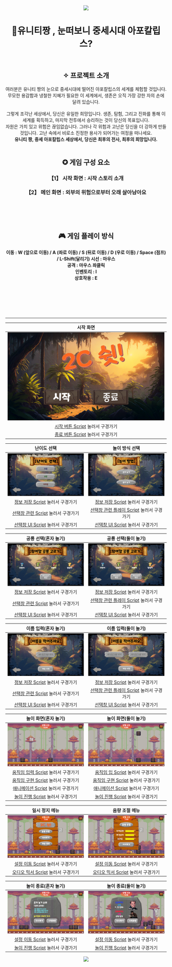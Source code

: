 <div align = "center"> 
<img src="https://capsule-render.vercel.app/api?type=waving&color=FAAC58&height=120&section=header" />

<h1>👄유니티짱 , 눈떠보니 중세시대 아포칼립스?</h1>
<br>
<h2>✧ 프로젝트 소개 </h2>
여러분은 유니티 짱의 눈으로 중세시대에 떨어진 아포칼립스의 세계를 체험할 것입니다. 무모한 용감함과 냉철한 지혜가 필요한 이 세계에서, 생존은 오직 가장 강한 자의 손에 달려 있습니다.<br>
<br>
그렇게 조각난 세상에서, 당신은 유일한 희망입니다. 생존, 탐험, 그리고 진화를 통해 이 세계를 획득하고, 마지막 전투에서 승리하는 것이 당신의 목표입니다.
<br>
자원은 가치 있고 위험은 끊임없습니다. 그러나 각 위험과 고난은 당신을 더 강하게 만들 것입니다. 고난 속에서 비로소 진정한 용사가 되어가는 여정을 떠나세요.
<br>
<b>유니티 짱, 중세 아포칼립스 세상에서, 당신은 최후의 전사, 최후의 희망입니다.</b>
<br>


<br>
<h2> ✪ 게임 구성 요소</h2>

<h3>
【1】 시작 화면 : 시작 스토리 소개<br><br>
【2】 메인 화면 : 외부의 위험으로부터 오래 살아남아요<br><br>
<br>
<br>

<br>
<h2> 🎮 게임 플레이 방식</h2>
<h4>
이동 : W (앞으로 이동) / A (좌로 이동) / S (뒤로 이동) / D (우로 이동) / Space (점프) / L-Shift(달리기)
시선 : 마우스<br>
공격 : 마우스 좌클릭<br>
인벤토리 : I<br>
상호작용 : E<br>

<br><br>
</h4>
<br>
<br>

---

|시작 화면|
|:------:|
|![1](https://github.com/yjkim-npl/W5_TP/blob/main/ReadMeImage/1.PNG)|
|[시작 버튼 Script](https://github.com/yjkim-npl/W5_TP/blob/main/Assets/Scripts/GS.cs) 눌러서 구경가기|
|[종료 버튼 Script](https://github.com/yjkim-npl/W5_TP/blob/main/Assets/Scripts/GE.cs) 눌러서 구경가기|

|난이도 선택|놀이 방식 선택|
|:------:|:------:|
|![2](https://github.com/yjkim-npl/W5_TP/blob/main/ReadMeImage/2.PNG)|![3](https://github.com/yjkim-npl/W5_TP/blob/main/ReadMeImage/3.PNG)|
|[정보 저장 Script](https://github.com/yjkim-npl/W5_TP/blob/main/Assets/Scripts/DM.cs) 눌러서 구경가기|[정보 저장 Script](https://github.com/yjkim-npl/W5_TP/blob/main/Assets/Scripts/DM.cs) 눌러서 구경가기|
|[선택창 관련 Script](https://github.com/yjkim-npl/W5_TP/blob/main/Assets/Scripts/SSG.cs) 눌러서 구경가기|[선택창 관련 플레이 Script](https://github.com/yjkim-npl/W5_TP/blob/main/Assets/Scripts/SSG.cs) 눌러서 구경가기|
|[선택창 UI Script](https://github.com/yjkim-npl/W5_TP/blob/main/Assets/Scripts/SSUI.cs) 눌러서 구경가기|[선택창 UI Script](https://github.com/yjkim-npl/W5_TP/blob/main/Assets/Scripts/SSUI.cs) 눌러서 구경가기|

|공룡 선택(혼자 놀기)|공룡 선택(둘이 놀기)|
|:------:|:------:|
|![4_1](https://github.com/yjkim-npl/W5_TP/blob/main/ReadMeImage/4_1.PNG)|![4_2](https://github.com/yjkim-npl/W5_TP/blob/main/ReadMeImage/4_2.PNG)|
|[정보 저장 Script](https://github.com/yjkim-npl/W5_TP/blob/main/Assets/Scripts/DM.cs) 눌러서 구경가기|[정보 저장 Script](https://github.com/yjkim-npl/W5_TP/blob/main/Assets/Scripts/DM.cs) 눌러서 구경가기|
|[선택창 관련 Script](https://github.com/yjkim-npl/W5_TP/blob/main/Assets/Scripts/SSG.cs) 눌러서 구경가기|[선택창 관련 플레이 Script](https://github.com/yjkim-npl/W5_TP/blob/main/Assets/Scripts/SSG.cs) 눌러서 구경가기|
|[선택창 UI Script](https://github.com/yjkim-npl/W5_TP/blob/main/Assets/Scripts/SSUI.cs) 눌러서 구경가기|[선택창 UI Script](https://github.com/yjkim-npl/W5_TP/blob/main/Assets/Scripts/SSUI.cs) 눌러서 구경가기|

|이름 입력(혼자 놀기)|이름 입력(둘이 놀기)|
|:------:|:------:|
|![5_1](https://github.com/yjkim-npl/W5_TP/blob/main/ReadMeImage/5_1.PNG)|![5_2](https://github.com/yjkim-npl/W5_TP/blob/main/ReadMeImage/5_2.PNG)|
|[정보 저장 Script](https://github.com/yjkim-npl/W5_TP/blob/main/Assets/Scripts/DM.cs) 눌러서 구경가기|[정보 저장 Script](https://github.com/yjkim-npl/W5_TP/blob/main/Assets/Scripts/DM.cs) 눌러서 구경가기|
|[선택창 관련 Script](https://github.com/yjkim-npl/W5_TP/blob/main/Assets/Scripts/SSG.cs) 눌러서 구경가기|[선택창 관련 플레이 Script](https://github.com/yjkim-npl/W5_TP/blob/main/Assets/Scripts/SSG.cs) 눌러서 구경가기|
|[선택창 UI Script](https://github.com/yjkim-npl/W5_TP/blob/main/Assets/Scripts/SSUI.cs) 눌러서 구경가기|[선택창 UI Script](https://github.com/yjkim-npl/W5_TP/blob/main/Assets/Scripts/SSUI.cs) 눌러서 구경가기|

|놀이 화면(혼자 놀기)|놀이 화면(둘이 놀기)|
|:------:|:------:|
|![6_1](https://github.com/yjkim-npl/W5_TP/blob/main/ReadMeImage/6_1.PNG)|![6_2](https://github.com/yjkim-npl/W5_TP/blob/main/ReadMeImage/6_2.PNG)|
|[움직임 입력 Script](https://github.com/yjkim-npl/W5_TP/blob/main/Assets/Scripts/PICS.cs) 눌러서 구경가기|[움직임 입 Script](https://github.com/yjkim-npl/W5_TP/blob/main/Assets/Scripts/PICS.cs) 눌러서 구경가기|
|[움직임 구현 Script](https://github.com/yjkim-npl/W5_TP/blob/main/Assets/Scripts/PMS.cs) 눌러서 구경가기|[움직임 구현 Script](https://github.com/yjkim-npl/W5_TP/blob/main/Assets/Scripts/PMS.cs) 눌러서 구경가기|
|[애니메이션 Script](https://github.com/yjkim-npl/W5_TP/blob/main/Assets/Scripts/CAC.cs) 눌러서 구경가기|[애니메이션 Script](https://github.com/yjkim-npl/W5_TP/blob/main/Assets/Scripts/CAC.cs) 눌러서 구경가기|
|[놀이 진행 Script](https://github.com/yjkim-npl/W5_TP/blob/main/Assets/Scripts/GMS.cs) 눌러서 구경가기|[놀이 진행 Script](https://github.com/yjkim-npl/W5_TP/blob/main/Assets/Scripts/GMS.cs) 눌러서 구경가기|

|일시 정지 메뉴|음량 조절 메뉴|
|:------:|:------:|
|![7_1](https://github.com/yjkim-npl/W5_TP/blob/main/ReadMeImage/7_1.PNG)|![7_2](https://github.com/yjkim-npl/W5_TP/blob/main/ReadMeImage/7_2.PNG)|
|[설정 이동 Script](https://github.com/yjkim-npl/W5_TP/blob/main/Assets/Scripts/PB.cs) 눌러서 구경가기|[설정 이동 Script](https://github.com/yjkim-npl/W5_TP/blob/main/Assets/Scripts/PB.cs) 눌러서 구경가기|
|[오디오 믹서 Script](https://github.com/yjkim-npl/W5_TP/blob/main/Assets/Scripts/AMC.cs) 눌러서 구경가기|[오디오 믹서 Script](https://github.com/yjkim-npl/W5_TP/blob/main/Assets/Scripts/AMC.cs) 눌러서 구경가기|

|놀이 종료(혼자 놀기)|놀이 종료(둘이 놀기)|
|:------:|:------:|
|![8_1](https://github.com/yjkim-npl/W5_TP/blob/main/ReadMeImage/8_1.PNG)|![8_2](https://github.com/yjkim-npl/W5_TP/blob/main/ReadMeImage/8_2.PNG)|
|[설정 이동 Script](https://github.com/yjkim-npl/W5_TP/blob/main/Assets/Scripts/PB.cs) 눌러서 구경가기|[설정 이동 Script](https://github.com/yjkim-npl/W5_TP/blob/main/Assets/Scripts/PB.cs) 눌러서 구경가기|
|[놀이 진행 Script](https://github.com/yjkim-npl/W5_TP/blob/main/Assets/Scripts/GMS.cs) 눌러서 구경가기|[놀이 진행 Script](https://github.com/yjkim-npl/W5_TP/blob/main/Assets/Scripts/GMS.cs) 눌러서 구경가기|


<img src="https://capsule-render.vercel.app/api?type=waving&color=FAAC58&height=120&section=footer" />
</div>
